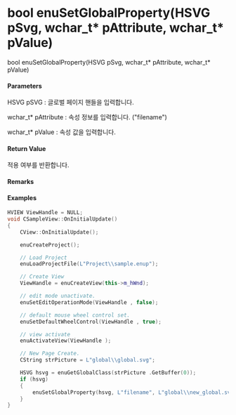 # bool enuSetGlobalProperty\(HSVG pSvg, wchar\_t\* pAttribute, wchar\_t\* pValue\)

bool enuSetGlobalProperty\(HSVG pSvg, wchar\_t\* pAttribute, wchar\_t\* pValue\)

#### Parameters

HSVG pSVG : 글로벌 페이지 핸들을 입력합니다.

wchar\_t\* pAttribute : 속성 정보를 입력합니다. \("filename"\)

wchar\_t\* pValue : 속성 값을 입력합니다.

#### Return Value

적용 여부를 반환합니다.

#### Remarks

#### Examples

```cpp
HVIEW ViewHandle = NULL; 
void CSampleView::OnInitialUpdate() 
{ 
    CView::OnInitialUpdate(); 

    enuCreateProject(); 

    // Load Project
    enuLoadProjectFile(L"Project\\sample.enup"); 

    // Create View
    ViewHandle = enuCreateView(this->m_hWnd); 

    // edit mode unactivate.
    enuSetEditOperationMode(ViewHandle , false);

    // default mouse wheel control set.
    enuSetDefaultWheelControl(ViewHandle , true);

    // view activate
    enuActivateView(ViewHandle );

    // New Page Create. 
    CString strPicture = L"global\\global.svg"; 

    HSVG hsvg = enuGetGlobalClass(strPicture .GetBuffer(0));
    if (hsvg)
    {
        enuSetGlobalProperty(hsvg, L"filename", L"global\\new_global.svg");
    }
}
```





